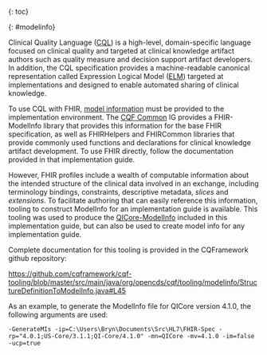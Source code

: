 {: toc}

{: #modelinfo}

<div class="new-content" markdown="1">

Clinical Quality Language ([CQL](http://cql.hl7.org)) is a high-level, domain-specific language focused on clinical quality and targeted at clinical knowledge artifact authors such as quality measure and decision support artifact developers. In addition, the CQL specification provides a machine-readable canonical representation called Expression Logical Model ([ELM](https://cql.hl7.org/04-logicalspecification.html)) targeted at implementations and designed to enable automated sharing of clinical knowledge.

To use CQL with FHIR, [model information](https://cql.hl7.org/07-physicalrepresentation.html#data-model-references) must be provided to the implementation environment. The [CQF Common](http://build.fhir.org/ig/cqframework/cqf) IG provides a FHIR-ModelInfo library that provides this information for the base FHIR specification, as well as FHIRHelpers and FHIRCommon libraries that provide commonly used functions and declarations for clinical knowledge artifact development. To use FHIR directly, follow the documentation provided in that implementation guide.

However, FHIR profiles include a wealth of computable information about the intended structure of the clinical data involved in an exchange, including terminology bindings, constraints, descriptive metadata, _slices_ and _extensions_. To facilitate authoring that can easily reference this information, tooling to construct ModelInfo for an implementation guide is available. This tooling was used to produce the [QICore-ModelInfo](library-QICore-ModelInfo.html) included in this implementation guide, but can also be used to create model info for any implementation guide.

Complete documentation for this tooling is provided in the CQFramework github repository:

https://github.com/cqframework/cqf-tooling/blob/master/src/main/java/org/opencds/cqf/tooling/modelinfo/StructureDefinitionToModelInfo.java#L45

As an example, to generate the ModelInfo file for QICore version 4.1.0, the following arguments are used:

```
-GenerateMIs -ip=C:\Users\Bryn\Documents\Src\HL7\FHIR-Spec -rp="4.0.1;US-Core/3.1.1;QI-Core/4.1.0" -mn=QICore -mv=4.1.0 -im=false -ucp=true
```

</div>
